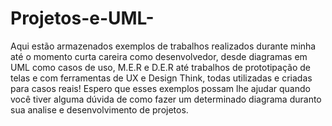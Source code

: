 # Projetos-e-UML-

Aqui estão armazenados exemplos de trabalhos realizados durante minha até o momento curta careira como desenvolvedor, desde diagramas em UML como casos de uso, M.E.R e D.E.R até trabalhos de prototipação de telas e com ferramentas de UX e Design Think, todas utilizadas e criadas para casos reais!
Espero que esses exemplos possam lhe ajudar quando você tiver alguma dúvida de como fazer um determinado diagrama duranto sua analise e desenvolvimento de projetos.
